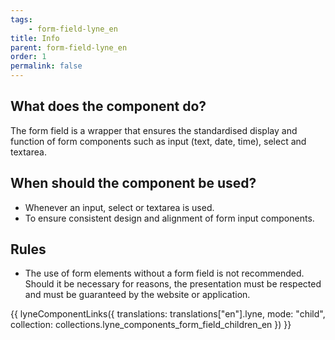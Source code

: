 ```yaml
---
tags: 
    - form-field-lyne_en
title: Info
parent: form-field-lyne_en
order: 1
permalink: false
---
```


## What does the component do?
The form field is a wrapper that ensures the standardised display and function of form components such as input (text, date, time), select and textarea.

## When should the component be used?
* Whenever an input, select or textarea is used.
* To ensure consistent design and alignment of form input components.

## Rules
* The use of form elements without a form field is not recommended. Should it be necessary for reasons, the presentation must be respected and must be guaranteed by the website or application.

{{ lyneComponentLinks({
  translations: translations["en"].lyne,
  mode: "child",
  collection: collections.lyne_components_form_field_children_en
}) }}